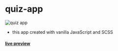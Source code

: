 # quiz-app
![quiz app](https://i.imgur.com/RYnGEyt.png)
- this app created with vanilla JavaScript and SCSS
#### [live preview](https://quiz-app-mu-teal.vercel.app/)

